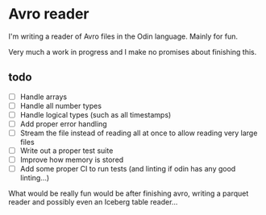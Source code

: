 # Avro reader

I'm writing a reader of Avro files in the Odin language. Mainly for fun.

Very much a work in progress and I make no promises about finishing this.

## todo

- [ ] Handle arrays
- [ ] Handle all number types
- [ ] Handle logical types (such as all timestamps)
- [ ] Add proper error handling
- [ ] Stream the file instead of reading all at once to allow reading very large files
- [ ] Write out a proper test suite
- [ ] Improve how memory is stored
- [ ] Add some proper CI to run tests (and linting if odin has any good linting...)

What would be really fun would be after finishing avro, writing a parquet reader and possibly even an Iceberg table reader...
